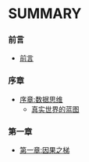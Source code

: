 # SUMMARY

### 前言

* [前言](前言.md)

### 序章
* [序章:数据思维](序章.md#mind)
  * [真实世界的蓝图](序章.md#BLUEPRINT)

### 第一章
* [第一章:因果之梯](第一章.md#ladder)
